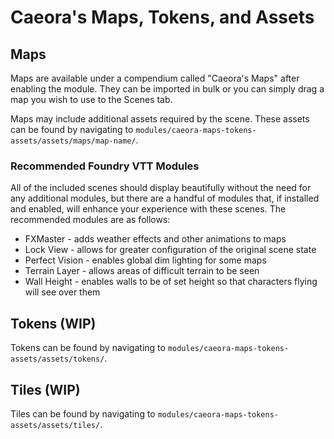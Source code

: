 # Caeora's Maps, Tokens, and Assets

## Maps

Maps are available under a compendium called "Caeora's Maps" after enabling the module. They can be imported in bulk or you can simply drag a map you wish to use to the Scenes tab.

Maps may include additional assets required by the scene. These assets can be found by navigating to `modules/caeora-maps-tokens-assets/assets/maps/map-name/`.

### Recommended Foundry VTT Modules

All of the included scenes should display beautifully without the need for any additional modules, but there are a handful of modules that, if installed and enabled, will enhance your experience with these scenes. The recommended modules are as follows:

* FXMaster - adds weather effects and other animations to maps
* Lock View - allows for greater configuration of the original scene state
* Perfect Vision - enables global dim lighting for some maps
* Terrain Layer - allows areas of difficult terrain to be seen
* Wall Height - enables walls to be of set height so that characters flying will see over them

## Tokens (WIP)

Tokens can be found by navigating to `modules/caeora-maps-tokens-assets/assets/tokens/`.

## Tiles (WIP)

Tiles can be found by navigating to `modules/caeora-maps-tokens-assets/assets/tiles/`.
